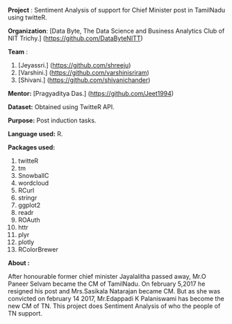 **Project** : Sentiment Analysis of support for Chief Minister post in TamilNadu using twitteR.

**Organization**: [Data Byte, The Data Science and Business Analytics Club of NIT Trichy.] (https://github.com/DataByteNITT)

**Team** :

1. [Jeyassri.] (https://github.com/shreeju)
2. [Varshini.] (https://github.com/varshinisriram)
3. [Shivani.] (https://github.com/shivanichander)

**Mentor:** [Pragyaditya Das.] (https://github.com/Jeet1994)

**Dataset:** Obtained using TwitteR API.

**Purpose:** Post induction tasks.

**Language used:** R.

**Packages used:**

1.	twitteR
2.	tm
3.	SnowballC
4.	wordcloud
5.	RCurl
6.	stringr
7.	ggplot2
8.	readr
9.	ROAuth
10.	httr
11.	plyr
12.	plotly
13.	RColorBrewer

**About :**

After honourable former chief minister Jayalalitha passed away, Mr.O Paneer Selvam became the CM of TamilNadu. On february 5,2017 he resigned his post and Mrs.Sasikala Natarajan became CM. But as she was convicted on february 14 2017, Mr.Edappadi K Palaniswami has become the new CM of TN. This project does Sentiment Analysis of who the people of TN support. 

